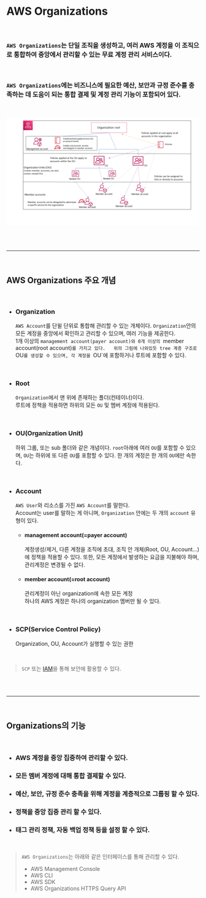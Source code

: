 # **AWS Organizations**

<br>

### `AWS Organizations`는 **단일 조직을 생성**하고, **여러 AWS 계정을 이 조직으로 통합**하여 중앙에서 관리할 수 있는 무료 계정 관리 서비스이다.

<br>

### `AWS Organizations`에는 비즈니스에 필요한 예산, 보안과 규정 준수를 충족하는 데 도움이 되는 통합 결제 및 계정 관리 기능이 포함되어 있다.

<br>

![image](./../../Image/Cloud-AWS-Organizations.png)

<br><br>

---

<br>

## **AWS Organizations 주요 개념**

<br>

+ ### **Organization**

    `AWS Account`를 단윌 단위로 통합해 관리할 수 있는 개체이다. `Organization`안의 모든 계정을 중앙에서 확인하고 관리할 수 있으며, 여러 기능을 제공한다.  
    1개 이상의 `management account(payer account)와 0개 이상의 `member account(root account)`를 가지고 있다.  
    위의 그림에 나와있듯 tree 계층 구조로 `OU`를 생성할 수 있으며, 각 계정을 `OU`에 포함하거나 루트에 포함할 수 있다.

<br>

+ ### **Root**

    `Organization`에서 맨 위에 존재하는 폴더(컨테이너)이다.  
    루트에 정책을 적용하면 하위의 모든 `OU` 및 멤버 계정에 적용된다.

<br>

+ ### **OU(Organization Unit)**

    하위 그룹, 또는 sub 폴더와 같은 개념이다. `root`아래에 여러 `OU`를 포함할 수 있으며, `OU`는 하위에 또 다른 `OU`를 포함할 수 있다. 한 개의 계정은 한 개의 `OU`에만 속한다.

<br>

+ ### **Account**

    `AWS User`와 리소스를 가진 `AWS Account`를 말한다.  
    Account는 user를 말하는 게 아니며, `Organization` 안에는 두 개의 `account` 유형이 있다.  
    + #### management account(=payer account)
        계정생성/제거, 다른 계정을 조직에 초대, 조직 안 개체(Root, OU, Account...)에 정책을 적용할 수 있다. 또한, 모든 계정에서 발생하는 요금을 지불해야 하며, 관리계정은 변경될 수 없다.
    + #### member account(=root account)
        관리계정이 아닌 organization에 속한 모든 계정  
        하나의 AWS 계정은 하나의 organization 멤버만 될 수 있다.

<br>

+ ### **SCP(Service Control Policy)**

    Organization, OU, Account가 실행할 수 있는 권한


<br>

> `SCP` 또는 [IAM](./IAM.md)을 통해 보안에 활용할 수 있다.

<br><br>

---

<br>

## **Organizations의 기능**

<br>

+ ### AWS 계정을 중앙 집중하여 관리할 수 있다.

+ ### 모든 멤버 계정에 대해 통합 결제할 수 있다.

+ ### 예산, 보안, 규정 준수 충족을 위해 계정을 계층적으로 그룹핑 할 수 있다.

+ ### 정책을 중앙 집중 관리 할 수 있다.

+ ### 태그 관리 정책, 자동 백업 정책 등을 설정 할 수 있다.

<br>

> `AWS Organizations`는 아래와 같은 인터페이스를 통해 관리할 수 있다.  
> + AWS Management Console
> + AWS CLI
> + AWS SDK
> + AWS Organizations HTTPS Query API


<br><br>

